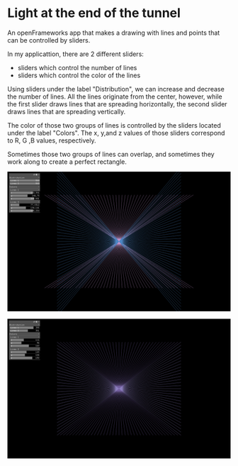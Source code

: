 # Light at the end of the tunnel
An openFrameworks app that makes a drawing with lines and points that can be controlled by sliders.

In my applicattion, there are 2 different sliders:
- sliders which control the number of lines
- sliders which control the color of the lines

Using sliders under the label "Distribution", we can increase and decrease the number of lines. All the lines originate from the center, however, while the first slider draws lines that are spreading horizontally, the second slider draws lines that are spreading vertically.

The color of those two groups of lines is controlled by the sliders located under the label "Colors". The x, y,and z values of those sliders correspond to R, G ,B values, respectively.

Sometimes those two groups of lines can overlap, and sometimes they work along to create a perfect rectangle.

![](bin/data/image1.png)

![](bin/data/image2.png)


